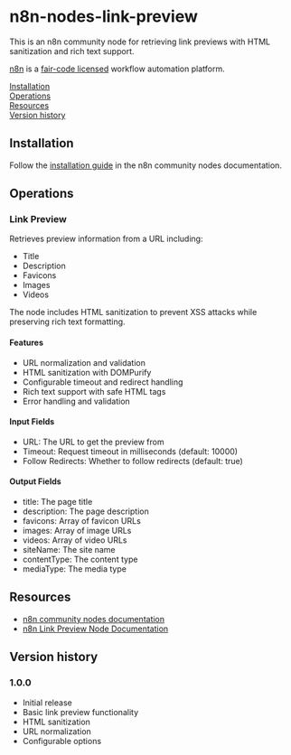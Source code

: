 # n8n-nodes-link-preview

This is an n8n community node for retrieving link previews with HTML sanitization and rich text support.

[n8n](https://n8n.io/) is a [fair-code licensed](https://docs.n8n.io/reference/license/) workflow automation platform.

[Installation](#installation)  
[Operations](#operations)  
[Resources](#resources)  
[Version history](#version-history)  

## Installation

Follow the [installation guide](https://docs.n8n.io/integrations/community-nodes/installation/) in the n8n community nodes documentation.

## Operations

### Link Preview

Retrieves preview information from a URL including:
- Title
- Description
- Favicons
- Images
- Videos

The node includes HTML sanitization to prevent XSS attacks while preserving rich text formatting.

#### Features
- URL normalization and validation
- HTML sanitization with DOMPurify
- Configurable timeout and redirect handling
- Rich text support with safe HTML tags
- Error handling and validation

#### Input Fields
- URL: The URL to get the preview from
- Timeout: Request timeout in milliseconds (default: 10000)
- Follow Redirects: Whether to follow redirects (default: true)

#### Output Fields
- title: The page title
- description: The page description
- favicons: Array of favicon URLs
- images: Array of image URLs
- videos: Array of video URLs
- siteName: The site name
- contentType: The content type
- mediaType: The media type

## Resources

* [n8n community nodes documentation](https://docs.n8n.io/integrations/community-nodes/)
* [n8n Link Preview Node Documentation](https://docs.n8n.io/integrations/builtin/app-nodes/n8n-nodes-base.linkpreview/)

## Version history

### 1.0.0
- Initial release
- Basic link preview functionality
- HTML sanitization
- URL normalization
- Configurable options 